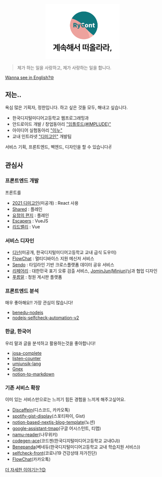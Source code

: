 <p align="center">
    <img src="./profile.svg" width="240px">
</p>

> 제가 하는 일을 사랑하고, 제가 사랑하는 일을 합니다.

[Wanna see in English?🌐](https://github.com/rycont/rycont/blob/main/eng.md)

## 저는..
욕심 많은 기획자, 정한입니다. 하고 싶은 것들 모두, 해내고 싶습니다.
- 한국디지털미디어고등학교 웹프로그래밍과
- 안드로이드 개발 / 창업동아리 ["임플루드(#IMPLUDE)"](http://implude.com/)
- 아이디어 실험동아리 ["이누"](http://github.com/inudevs)
- 교내 인트라넷 ["디미고인"](https://github.com/dimigoin) 개발팀

서비스 기획, 프론트엔드, 벡엔드, 디자인을 할 수 있습니다✌

## 관심사
### 프론트엔드 개발
프론트를 
- [2021 디미고인](https://github.com/dimigoin/dimigoin-front-v3)(미공개) : React 사용
- [Shared](https://github.com/rycont/rycont-shared) : 플레인
- [요정의 편지](https://github.com/rycont/letter-elf-frontend) : 플레인
- [Escapers](https://github.com/rycont/escaper) : VueJS
- [리드밸리](https://github.com/readvalley/frontend) : Vue

### 서비스 디자인
- [디넌](https://github.com/Gijuno/DIENEN)(미공개, 한국디지털미디어고등학교 교내 급식 도우미)
- [FlowChat](https://www.figma.com/file/0mBMNcqQRgz4VfZrw9T8KV/FlowChat-v2-UIX-Design?node-id=0%3A1) : 멀티디바이스 지원 메신저 서비스
- [Sendo](https://www.figma.com/file/SxxKVdWVRCYoKI84Cvn5PS/Untitled?node-id=0%3A1) : 타임라인 기반 크로스플랫폼 데이터 공유 서비스
- [리페어리](https://github.com/refairy/refairy-frontend) : 대한민국 표기 오류 검출 서비스, [JominJun(Minjun)](https://github.com/JoMinjun)님과 협업 디자인
- [푸름말](https://www.figma.com/file/6qgOtspmQZnuRND4xjO2Ih/%ED%91%B8%EB%A6%84%EB%A7%90?node-id=0%3A1) : 청원 게시판 플랫폼

### 프론트엔드 분석
매우 좋아해요!! 가장 관심이 많습니다!
- [benedu-nodejs](https://github.com/rycont/benedu-nodejs)
- [nodejs-selfcheck-automation-v2](https://github.com/rycont/nodejs-selfcheck-automation-v2)

### 한글, 한국어
우리 말과 글을 분석하고 활용하는것을 좋아합니다!
- [josa-complete](https://github.com/rycont/josa-complete)
- [listen-counter](https://github.com/rycont/listen-counter)
- [umjunsik-lang](https://github.com/rycont/umjunsik-lang)
- [Gnex](https://github.com/rycont/Gnex)
- [notion-to-markdown](https://github.com/rycont/notion-to-markdown)

### 기존 서비스 확장
이미 있는 서비스만으로는 느끼기 힘든 경험을 느끼게 해주고싶어요.
- [Discaffein](https://github.com/rycont/discaffein)(디스코드, 카카오톡)
- [spotify-gist-display](https://github.com/rycont/spotify-gist-display)(스포티파이, Gist)
- [notion-based-nextjs-blog-template](https://github.com/rycont/notion-based-nextjs-blog-template)(노션)
- [google-assistant-tmap](https://github.com/rycont/google-assistant-tmap)(구글 어시스턴트, 티맵)
- [namu-reader](https://github.com/rycont/namu-reader)(나무위키)
- [codegen-ace](https://github.com/DIMI19WP/codegen-ace)(코드젠(한국디지털미디어고등학교 교내OJ))
- [Benepanda](https://github.com/DIMI19WP/benepanda)(베네듀(한국디지털미디어고등학교 교내 학습지원 서비스))
- [selfcheck-front](https://github.com/rycont/selfcheck-front)(코로나19 건강상태 자가진단)
- [FlowChat](https://github.com/flowchat-dev)(카카오톡)

[더 자세한 이야기는?😊](https://rycont.github.io/)
